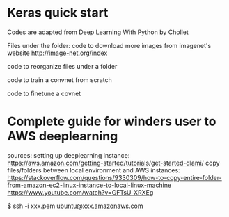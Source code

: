 # Keras quick start
Codes are adapted from Deep Learning With Python by Chollet

Files under the folder:
code to download more images from imagenet's website
http://image-net.org/index

code to reorganize files under a folder

code to train a convnet from scratch

code to finetune a covnet

# Complete guide for winders user to AWS deeplearning
sources:
setting up deeplearning instance:
https://aws.amazon.com/getting-started/tutorials/get-started-dlami/
copy files/folders between local environment and AWS instances:
https://stackoverflow.com/questions/9330309/how-to-copy-entire-folder-from-amazon-ec2-linux-instance-to-local-linux-machine
https://www.youtube.com/watch?v=GFTsU_XRXEg




$ ssh -i xxx.pem ubuntu@xxx.amazonaws.com
